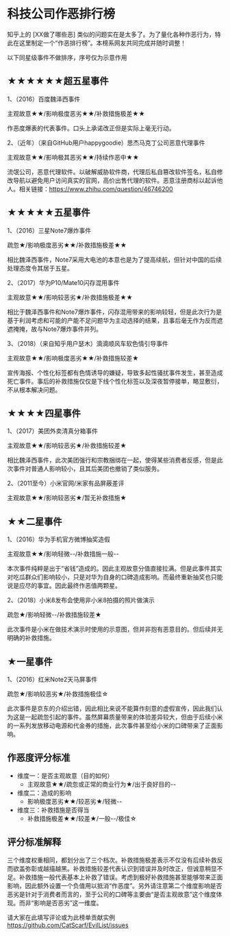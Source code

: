 # 科技公司作恶排行榜

知乎上的 [XX做了哪些恶] 类似的问题实在是太多了。为了量化各种作恶行为，特此在这里制定一个“作恶排行榜”。本榜系网友共同完成并随时调整！

以下同星级事件不做排序，序号仅为示意作用

## ★★★★★★超五星事件

1、（2016）百度魏泽西事件

主观故意★★/影响极度恶劣★★/补救措施极差★★ 

作恶度爆表的代表事件。口头上承诺改正但是实际上毫无行动。

2、（近年）（来自GitHub用户happygoodie）思杰马克丁公司恶意代理事件

主观故意★★/影响极其恶劣★★/持续作恶中★★

流氓公司，恶意代理软件。以破解威胁软件商，代理后私自篡改软件签名，私自修改导航以避免用户访问真实的官网，高价出售代理的软件。恶意注册商标以起诉他人。相关链接：https://www.zhihu.com/question/46746200

## ★★★★★五星事件

1、（2016）三星Note7爆炸事件

疏忽★/影响极度恶劣★★/补救措施极差★★

相比魏泽西事件，Note7采用大电池的本意也是为了提高续航，但针对中国的后续处理态度令其居于五星。

2、（2017）华为P10/Mate10闪存混用事件

主观故意★★/影响较恶劣★/补救措施极差★★

相比于魏泽西事件和Note7爆炸事件，闪存混用带来的影响较轻，但是此次行为是基于利润考虑和可能的产能不足问题华为主动选择的结果，且事后毫无作为反而遮遮掩掩，故与Note7爆炸事件并列。

3、（2018）（来自知乎用户瑟木）滴滴顺风车软色情引导事件

主观故意★★/影响极度恶劣★★/补救措施较差★

宣传海报、个性化标签都有色情诱导的嫌疑，导致多起性骚扰事件发生，甚至造成死亡事件。事后的补救措施仅仅是下线个性化标签以及深夜暂停接单，略显敷衍，不从根本解决问题。

## ★★★★四星事件 

1、（2017）美团外卖清真分箱事件

主观故意★★/影响较恶劣★/补救措施较差★

相比魏泽西事件，此次美团强行和宗教捆绑在一起，使得某些消费者反感，但是此次事件对普通人影响较小，且其后美团也撤销了类似服务。

2、（2011至今）小米官网/米家有品屏蔽差评

主观故意★★/影响较恶劣★/暂无补救措施★

## ★★二星事件

1、（2016）华为手机官方微博抽奖造假

主观故意★★/影响轻微--/补救措施一般--

本次事件纯粹是出于“省钱”造成的。因此主观故意分值直接拉满。但是此事件其实对吃瓜群众们影响较小，只是对华为自身的口碑造成影响。而最终重新抽奖也只能说是应尽的事宜。因此最终作恶值两颗星。

2、（2018）小米8发布会使用非小米8拍摄的照片做演示

疏忽★/影响轻微--/补救措施较差★

此次事件是小米在做技术演示时使用的示意图，但并非抱有恶意目的。但后续并无明确的补救措施。

## ★一星事件

1、（2016）红米Note2天马屏事件

疏忽★/影响较恶劣★/补救措施极佳☆

此次事件是京东的介绍出错，因此相比来说不能算作刻意的虚假宣传，因此我们认为这是一起疏忽引起的事件。虽然屏幕质量带来的体验差异较大，但由于后续小米的一系列发放移动电源和代金券的措施，此次事件甚至给小米的口碑带来了正面影响。

## 作恶度评分标准

- 维度一：是否主观故意（目的如何）
  - 主观故意★★/疏忽或正常的商业行为★/出于良好目的-- 
- 维度二：造成的影响
  - 影响极度恶劣★★/较恶劣★/轻微-- 
- 维度三：补救措施是否得当
  - 补救措施极差★★/较差★/一般--/极佳☆

## 评分标准解释

三个维度权重相同，都划分出了三个档次。补救措施极差表示不仅没有后续补救反而欲盖弥彰或越描越黑。补救措施较差代表认识到错误并及时改正，但诚意稍显不足。补救措施一般代表基本上补救了错误。考虑到极好补救措施甚至能够带来正面影响，因此额外设置一个负值用以抵消“作恶度”。另外请注意第二个维度影响是否恶劣是针对于消费者而言的，至于公司的口碑等主要由“是否主观故意”这个维度体现。而非“影响是否恶劣”这一维度。

请大家在此填写评论或为此榜单贡献实例 https://github.com/CatScarf/EvilList/issues
